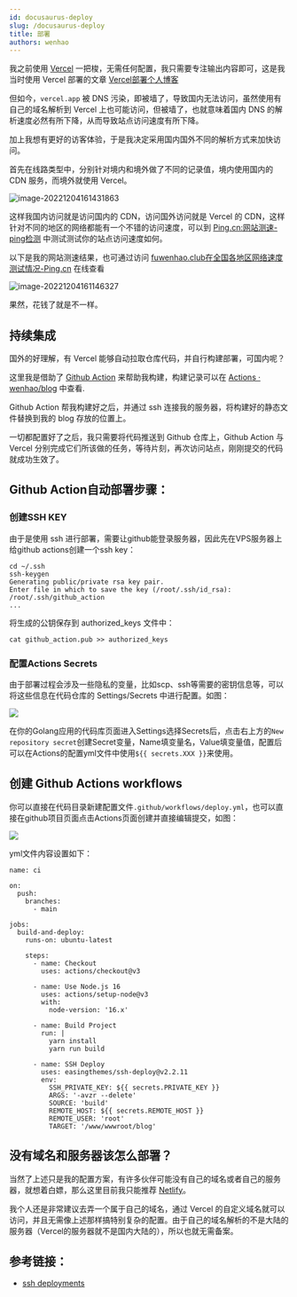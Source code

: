 ```yaml
---
id: docusaurus-deploy
slug: /docusaurus-deploy
title: 部署
authors: wenhao
---
```


我之前使用 [Vercel](https://vercel.com) 一把梭，无需任何配置，我只需要专注输出内容即可，这是我当时使用 Vercel 部署的文章 [Vercel部署个人博客](/vercel-deploy-blog)

但如今，`vercel.app` 被 DNS 污染，即被墙了，导致国内无法访问，虽然使用有自己的域名解析到 Vercel 上也可能访问，但被墙了，也就意味着国内 DNS 的解析速度必然有所下降，从而导致站点访问速度有所下降。

加上我想有更好的访客体验，于是我决定采用国内国外不同的解析方式来加快访问。

首先在线路类型中，分别针对境内和境外做了不同的记录值，境内使用国内的 CDN 服务，而境外就使用 Vercel。

![image-20221204161431863](https://img.kuizuo.cn/image-20221204161431863.png)

这样我国内访问就是访问国内的 CDN，访问国外访问就是 Vercel 的 CDN，这样针对不同的地区的网络都能有一个不错的访问速度，可以到 [Ping.cn:网站测速-ping检测](https://www.ping.cn/) 中测试测试你的站点访问速度如何。

以下是我的网站测速结果，也可通过访问 [fuwenhao.club在全国各地区网络速度测试情况-Ping.cn](https://www.ping.cn/http/fuwenhao.club) 在线查看

![image-20221204161146327](https://img.fuwenhao.club/blog/yumingjiance.png)

果然，花钱了就是不一样。

## 持续集成

国外的好理解，有 Vercel 能够自动拉取仓库代码，并自行构建部署，可国内呢？

这里我是借助了 [Github Action](https://github.com/marketplace) 来帮助我构建，构建记录可以在 [Actions · wenhao/blog](https://github.com/wenhao/blog/actions) 中查看.

Github Action 帮我构建好之后，并通过 ssh 连接我的服务器，将构建好的静态文件替换到我的 blog 存放的位置上。

一切都配置好了之后，我只需要将代码推送到 Github 仓库上，Github Action 与 Vercel 分别完成它们所该做的任务，等待片刻，再次访问站点，刚刚提交的代码就成功生效了。



## Github Action自动部署步骤：

### 创建SSH KEY

由于是使用 ssh 进行部署，需要让github能登录服务器，因此先在VPS服务器上给github actions创建一个ssh key：

```
cd ~/.ssh
ssh-keygen
Generating public/private rsa key pair.
Enter file in which to save the key (/root/.ssh/id_rsa): /root/.ssh/github_action
...
```

将生成的公钥保存到 authorized_keys 文件中：

```
cat github_action.pub >> authorized_keys
```



### 配置Actions Secrets

由于部署过程会涉及一些隐私的变量，比如scp、ssh等需要的密钥信息等，可以将这些信息在代码仓库的 Settings/Secrets 中进行配置。如图：

<img src="https://user-images.githubusercontent.com/2876405/122633113-7606cc80-d109-11eb-986a-383b1f145b74.png"/>

在你的Golang应用的代码库页面进入Settings选择Secrets后，点击右上方的`New repository secret`创建Secret变量，Name填变量名，Value填变量值，配置后可以在Actions的配置yml文件中使用`${{ secrets.XXX }}`来使用。





## 创建 Github Actions workflows

你可以直接在代码目录新建配置文件`.github/workflows/deploy.yml`，也可以直接在github项目页面点击Actions页面创建并直接编辑提交，如图：

<img src="https://user-images.githubusercontent.com/2876405/122633541-bbc49480-d10b-11eb-9f8d-d3faace030a9.png"/>



yml文件内容设置如下：

```
name: ci

on:
  push:
    branches:
      - main

jobs:
  build-and-deploy:
    runs-on: ubuntu-latest

    steps:
      - name: Checkout
        uses: actions/checkout@v3

      - name: Use Node.js 16
        uses: actions/setup-node@v3
        with:
          node-version: '16.x'

      - name: Build Project
        run: |
          yarn install
          yarn run build

      - name: SSH Deploy
        uses: easingthemes/ssh-deploy@v2.2.11
        env:
          SSH_PRIVATE_KEY: ${{ secrets.PRIVATE_KEY }}
          ARGS: '-avzr --delete'
          SOURCE: 'build'
          REMOTE_HOST: ${{ secrets.REMOTE_HOST }}
          REMOTE_USER: 'root'
          TARGET: '/www/wwwroot/blog'
```








## 没有域名和服务器该怎么部署？

当然了上述只是我的配置方案，有许多伙伴可能没有自己的域名或者自己的服务器，就想着白嫖，那么这里目前我只能推荐 [Netlify](https://www.netlify.com/)。

我个人还是非常建议去弄一个属于自己的域名，通过 Vercel 的自定义域名就可以访问，并且无需像上述那样搞特别复杂的配置。由于自己的域名解析的不是大陆的服务器（Vercel的服务器就不是国内大陆的），所以也就无需备案。



## 参考链接：
- [ssh deployments](https://github.com/marketplace/actions/ssh-deploy)